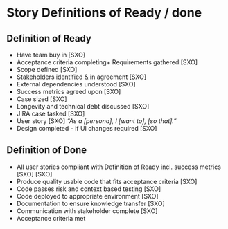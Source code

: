 # Story Definitions of Ready / done

## Definition of Ready
+ Have team buy in [SXO]
+ Acceptance criteria completing+ Requirements gathered [SXO]
+ Scope defined [SXO]
+ Stakeholders identified & in agreement [SXO]
+ External dependencies understood [SXO]
+ Success metrics agreed upon [SXO]
+ Case sized [SXO]
+ Longevity and technical debt discussed [SXO]
+ JIRA case tasked [SXO]
+ User story [SXO]
  _“As a [persona], I [want to], [so that].”_
+ Design completed - if UI changes required [SXO]

## Definition of Done
+ All user stories compliant with Definition of Ready incl. success metrics [SXO] [SXO]
+ Produce quality usable code that fits acceptance criteria [SXO]
+ Code passes risk and context based testing [SXO]
+ Code deployed to appropriate environment [SXO]
+ Documentation to ensure knowledge transfer [SXO]
+ Communication with stakeholder complete [SXO]
+ Acceptance criteria met

